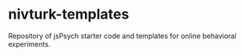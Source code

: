 # nivturk-templates

Repository of jsPsych starter code and templates for online behavioral experiments.
